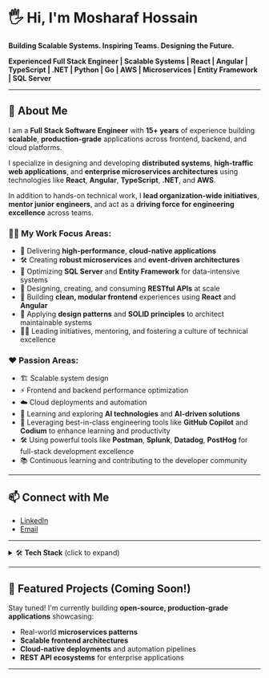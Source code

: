 # 🖐️ Hi, I'm Mosharaf Hossain
**Building Scalable Systems. Inspiring Teams. Designing the Future.**

**Experienced Full Stack Engineer | Scalable Systems | React | Angular | TypeScript | .NET | Python | Go | AWS | Microservices | Entity Framework | SQL Server**

---

## 🔹 About Me

I am a **Full Stack Software Engineer** with **15+ years** of experience building **scalable**, **production-grade** applications across frontend, backend, and cloud platforms.

I specialize in designing and developing **distributed systems**, **high-traffic web applications**, and **enterprise microservices architectures** using technologies like **React**, **Angular**, **TypeScript**, **.NET**, and **AWS**.

In addition to hands-on technical work, I **lead organization-wide initiatives**, **mentor junior engineers**, and act as a **driving force for engineering excellence** across teams.

### 👨‍💻 My Work Focus Areas:
- 🚀 Delivering **high-performance**, **cloud-native applications**
- 🛠️ Creating **robust microservices** and **event-driven architectures**
- 💾 Optimizing **SQL Server** and **Entity Framework** for data-intensive systems
- 🔗 Designing, creating, and consuming **RESTful APIs** at scale
- 🎨 Building **clean, modular frontend** experiences using **React** and **Angular**
- 🧩 Applying **design patterns** and **SOLID principles** to architect maintainable systems
- 🧑‍🏫 Leading initiatives, mentoring, and fostering a culture of technical excellence

### ❤️ Passion Areas:
- 🏗️ Scalable system design
- ⚡ Frontend and backend performance optimization
- ☁️ Cloud deployments and automation
- 🤖 Learning and exploring **AI technologies** and **AI-driven solutions**
- 🧠 Leveraging best-in-class engineering tools like **GitHub Copilot** and **Codium** to enhance learning and productivity
- 🛠️ Using powerful tools like **Postman**, **Splunk**, **Datadog**, **PostHog** for full-stack development excellence
- 📚 Continuous learning and contributing to the developer community

---

## 📫 Connect with Me
- [LinkedIn](https://www.linkedin.com/in/mosharafhossain)
- [Email](mailto:mosharaf.hossain221@gmail.com)

---

<details>
  <summary>🛠️ <b>Tech Stack</b> (click to expand)</summary>
  
  **Frontend**  
  - React, Angular, TypeScript, JavaScript, HTML5, CSS3

  **Backend**  
  - .NET Core, ASP.NET Web API, Java, Spring Boot, Node.js, Python, Go, Entity Framework

  **Cloud & DevOps**  
  - AWS, Docker, GitHub Actions

  **Database**  
  - SQL Server, Cassandra, DynamoDB, Elasticsearch

  **Architecture & Patterns**  
  - Microservices, Event-Driven Systems, Scalable APIs, CQRS, Saga Pattern
  - Applying SOLID principles, Domain-Driven Design (DDD), Clean Architecture

  **Tools & Platforms**  
  - Postman (API development and testing)
  - Splunk & Datadog (Monitoring, Logging, Observability)
  - PostHog (Product analytics)
  - Visual Studio, VS Code, JetBrains Rider, IntelliJ IDEA (Development environments)
  - GitHub Copilot, Codium (AI-powered productivity boosters)

</details>

---

## 📂 Featured Projects (Coming Soon!)

Stay tuned! I'm currently building **open-source, production-grade applications** showcasing:
- Real-world **microservices patterns**
- **Scalable frontend architectures**
- **Cloud-native deployments** and automation pipelines
- **REST API ecosystems** for enterprise applications

---
